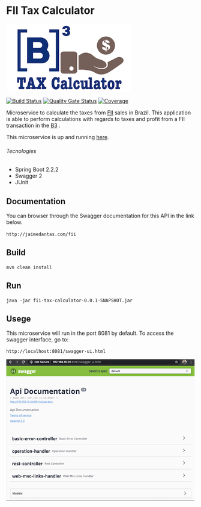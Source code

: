 # FII Tax Calculator
![FII Tax Calculator](../documentation/images/logo_small.png)


[![Build Status](https://travis-ci.org/jaimedantas/b3-tax-calculator.svg?branch=master)](https://travis-ci.org/jaimedantas/b3-tax-calculator)
[![Quality Gate Status](https://sonarcloud.io/api/project_badges/measure?project=b3-tax-calculator&metric=alert_status)](https://sonarcloud.io/dashboard?id=b3-tax-calculator)
[![Coverage](https://sonarcloud.io/api/project_badges/measure?project=b3-tax-calculator&metric=coverage)](https://sonarcloud.io/dashboard?id=b3-tax-calculator)

Microservice to calculate the taxes from [FII](http://www.b3.com.br/en_us/products-and-services/trading/equities/real-estate-investment-funds-fii.htm) sales in Brazil. 
This application is able to perform calculations with regards to taxes and 
profit from a FII transaction in the [B3](http://www.b3.com.br/en_us/)
.

This microservice is up and running [here](http://jaimedantas.com/b3).

###### Tecnologies
* Spring Boot 2.2.2
* Swagger 2
* JUnit 

## Documentation
You can browser through the Swagger documentation for this API in the link below.

`http://jaimedantas.com/fii`


## Build
```
mvn clean install
```

## Run
```
java -jar fii-tax-calculator-0.0.1-SNAPSHOT.jar
```
## Usege

This microservice will run in the port 8081 by default.
To access the swagger interface, go to:
```
http://localhost:8081/swagger-ui.html
```

![Swagger Interface](../documentation/images/swagger.png)

